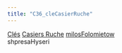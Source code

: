 ```yaml
---
title: "C36_cleCasierRuche"
---
```


[Clés](notes/equipements/cles/C_Clés.md) [Casiers Ruche](notes/equipements/consommables/C_CasierRuche.md) [milosFolomietow](notes/utilisateurs/beneficiaires/milosFolomietow.md)\
shpresaHyseri